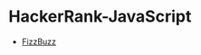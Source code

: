 # HackerRank-JavaScript

- [FizzBuzz](https://github.com/KhafiaAyyub/HackerRank-JavaScript/blob/main/FizzBuzz.js)
